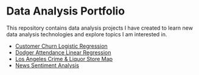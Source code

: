 # Data Analysis Portfolio

This repository contains data analysis projects I have created to learn new data analysis technologies and explore topics I am interested in.
- [Customer Churn Logistic Regression](https://github.com/amatthi55/Portfolio/tree/master/Dodger_Stadium_Regression)
- [Dodger Attendance Linear Regression](https://github.com/amatthi55/Portfolio/tree/master/Dodger_Stadium_Regression)
- [Los Angeles Crime & Liquor Store Map](https://github.com/amatthi55/Portfolio/tree/master/LA_Crime_Map)
- [News Sentiment Analysis](https://github.com/amatthi55/Portfolio/tree/master/News_Sentiment_Analysis)
